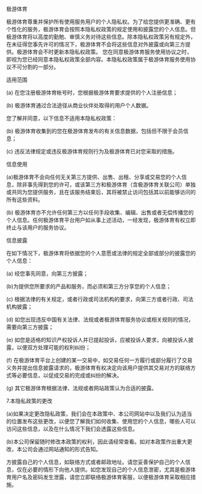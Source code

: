 极游体育

极游体育尊重并保护所有使用服务用户的个人隐私权。为了给您提供更准确、更有个性化的服务，极游体育会按照本隐私权政策的规定使用和披露您的个人信息。但极游体育将以高度的勤勉、审慎义务对待这些信息。除本隐私权政策另有规定外，在未征得您事先许可的情况下，极游体育不会将这些信息对外披露或向第三方提供。极游体育会不时更新本隐私权政策。 您在同意极游体育服务使用协议之时，即视为您已经同意本隐私权政策全部内容。本隐私权政策属于极游体育服务使用协议不可分割的一部分。

适用范围

(a) 在您注册极游体育帐号时，您根据极游体育要求提供的个人注册信息；

(b) 极游体育通过合法途径从商业伙伴处取得的用户个人数据。

您了解并同意，以下信息不适用本隐私权政策：

(b) 极游体育收集到的您在极游体育发布的有关信息数据，包括但不限于会员信息；

(c) 违反法律规定或违反极游体育规则行为及极游体育已对您采取的措施。

信息使用

(a)极游体育不会向任何无关第三方提供、出售、出租、分享或交易您的个人信息，除非事先得到您的许可，或该第三方和极游体育（含极游体育关联公司）单独或共同为您提供服务，且在该服务结束后，其将被禁止访问包括其以前能够访问的所有这些资料。

(b) 极游体育亦不允许任何第三方以任何手段收集、编辑、出售或者无偿传播您的个人信息。任何极游体育平台用户如从事上述活动，一经发现，极游体育有权立即终止与该用户的服务协议。

信息披露

在如下情况下，极游体育将依据您的个人意愿或法律的规定全部或部分的披露您的个人信息：

(a) 经您事先同意，向第三方披露；

(b)为提供您所要求的产品和服务，而必须和第三方分享您的个人信息；

(c) 根据法律的有关规定，或者行政或司法机构的要求，向第三方或者行政、司法机构披露；

(d) 如您出现违反中国有关法律、法规或者极游体育服务协议或相关规则的情况，需要向第三方披露；

(e) 如您是适格的知识产权投诉人并已提起投诉，应被投诉人要求，向被投诉人披露，以便双方处理可能的权利纠纷；

(f) 在极游体育平台上创建的某一交易中，如交易任何一方履行或部分履行了交易义务并提出信息披露请求的，极游体育有权决定向该用户提供其交易对方的联络方式等必要信息，以促成交易的完成或纠纷的解决。

(g) 其它极游体育根据法律、法规或者网站政策认为合适的披露。

7.本隐私政策的更改

(a)如果决定更改隐私政策，我们会在本政策中、本公司网站中以及我们认为适当的位置发布这些更改，以便您了解我们如何收集、使用您的个人信息，哪些人可以访问这些信息，以及在什么情况下我们会透露这些信息。

(b)本公司保留随时修改本政策的权利，因此请经常查看。如对本政策作出重大更改，本公司会通过网站通知的形式告知。

方披露自己的个人信息，如联络方式或者邮政地址。请您妥善保护自己的个人信息，仅在必要的情形下向他人提供。如您发现自己的个人信息泄密，尤其是极游体育用户名及密码发生泄露，请您立即联络极游体育客服，以便极游体育采取相应措施。
